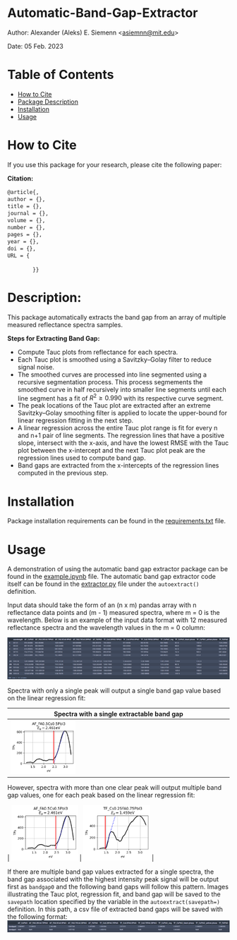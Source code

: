 # Automatic-Band-Gap-Extractor

Author: Alexander (Aleks) E. Siemenn \<asiemnn@mit.edu\>

Date:   05 Feb. 2023

# Table of Contents
- [How to Cite](#how-to-cite)
- [Package Description](#description)
- [Installation](#installation)
- [Usage](#usage)


# How to Cite

If you use this package for your research, please cite the following paper:

**Citation:** 

    @article{,
    author = {},
    title = {},
    journal = {},
    volume = {},
    number = {},
    pages = {},
    year = {},
    doi = {},
    URL = { 

            }}

# Description:

This package automatically extracts the band gap from an array of multiple measured reflectance spectra samples.

**Steps for Extracting Band Gap:**

- Compute Tauc plots from reflectance for each spectra.
- Each Tauc plot is smoothed using a Savitzky–Golay filter to reduce signal noise.
- The smoothed curves are processed into line segmented using a recursive segmentation process. This process segmements the smoothed curve in half recursively into smaller line segments until each line segment has a fit of $R^2 \geq 0.990$ with its respective curve segment.
- The peak locations of the Tauc plot are extracted after an extreme Savitzky–Golay smoothing filter is applied to locate the upper-bound for linear regression fitting in the next step.
- A linear regression across the entire Tauc plot range is fit for every n and n+1 pair of line segments. The regression lines that have a positive slope, intersect with the x-axis, and have the lowest RMSE with the Tauc plot between the x-intercept and the next Tauc plot peak are the regression lines used to compute band gap.
- Band gaps are extracted from the x-intercepts of the regression lines computed in the previous step.

# Installation

Package installation requirements can be found in the [requirements.txt](./requirements.txt) file.

# Usage

A demonstration of using the automatic band gap extractor package can be found in the [example.ipynb](./example.ipynb) file. The automatic band gap extractor code itself can be found in the [extractor.py](./extractor.py) file under the `autoextract()` definition.

Input data should take the form of an (n x m) pandas array with n reflectance data points and (m - 1) measured spectra, where m = 0 is the wavelength. Below is an example of the input data format with 12 measured reflectance spectra and the wavelength values in the m = 0 column:

![input](./figs/example-input.png)

Spectra with only a single peak will output a single band gap value based on the linear regression fit:

| Spectra with a single extractable band gap |
| ------------------------------------------ |
| <img src="./example-data/example-output/AF_FA0.5Cs0.5PbI3.png" width="30%" /> |

However, spectra with more than one clear peak will output multiple band gap values, one for each peak based on the linear regression fit:

| <img src="./example-data/example-output/AF_FA0.5Cs0.5PbI3.png" width="30%" /> | <img src="./example-data/example-output/TF_Cs0.25FA0.75PbI3_bandgap2.png" width="30%" /> |

If there are multiple band gap values extracted for a single spectra, the band gap associated with the highest intensity peak signal will be output first as `bandgap0` and the following band gaps will follow this pattern. Images illustrating the Tauc plot, regression fit, and band gap will be saved to the `savepath` location specified by the variable in the `autoextract(savepath=)` definition. In this path, a csv file of extracted band gaps will be saved with the following format:
![output](./figs/example-output.png)
